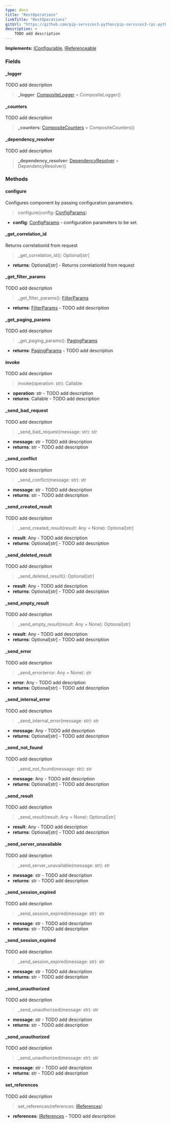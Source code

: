 ```yaml
---
type: docs
title: "RestOperations"
linkTitle: "RestOperations"
gitUrl: "https://github.com/pip-services3-python/pip-services3-rpc-python"
description: >
    TODO add description
---
```


**Implements:** [IConfigurable](../../../commons/config/iconfigurable), [IReferenceable](../../../commons/refer/ireferenceable)


### Fields

<span class="hide-title-link">

#### _logger
TODO add description
> **_logger**: [CompositeLogger](../../../components/log/composite_logger) = CompositeLogger()

#### _counters
TODO add description
> **_counters**: [CompositeCounters](../../../components/count/composite_counters) = CompositeCounters()

#### _dependency_resolver
TODO add description
> **_dependency_resolver**: [DependencyResolver](../../../commons/refer/dependency_resolver) = DependencyResolver()

</span>


### Methods

#### configure
Configures component by passing configuration parameters.

> configure(config: [ConfigParams](../../../commons/config/config_params))

- **config**: [ConfigParams](../../../commons/config/config_params) - configuration parameters to be set.


#### _get_correlation_id
Returns correlationId from request

>  _get_correlation_id(): Optional[str]

- **returns**: Optional[str] - Returns correlationId from request


#### _get_filter_params
TODO add description

>  _get_filter_params(): [FilterParams](../../../commons/data/filter_params)

- **returns**: [FilterParams](../../../commons/data/filter_params) - TODO add description


#### _get_paging_params
TODO add description

>  _get_paging_params(): [PagingParams](../../../commons/data/paging_params)

- **returns**: [PagingParams](../../../commons/data/paging_params) - TODO add description


#### invoke
TODO add description

> invoke(operation: str): Callable

- **operation**: str - TODO add description
- **returns**: Callable - TODO add description


#### _send_bad_request
TODO add description

> _send_bad_request(message: str): str

- **message**: str - TODO add description
- **returns**: str - TODO add description


#### _send_conflict
TODO add description

> _send_conflict(message: str): str

- **message**: str - TODO add description
- **returns**: str - TODO add description


#### _send_created_result
TODO add description

> _send_created_result(result: Any = None): Optional[str]

- **result**: Any - TODO add description
- **returns**: Optional[str] - TODO add description


#### _send_deleted_result
TODO add description

> _send_deleted_result(): Optional[str]

- **result**: Any - TODO add description
- **returns**: Optional[str] - TODO add description


#### _send_empty_result
TODO add description

> _send_empty_result(result: Any = None): Optional[str]

- **result**: Any - TODO add description
- **returns**: Optional[str] - TODO add description


#### _send_error
TODO add description

> _send_error(error: Any = None): str

- **error**: Any - TODO add description
- **returns**: Optional[str] - TODO add description


#### _send_internal_error
TODO add description

> _send_internal_error(message: str): str

- **message**: Any - TODO add description
- **returns**: Optional[str] - TODO add description


#### _send_not_found
TODO add description

> _send_not_found(message: str): str

- **message**: Any - TODO add description
- **returns**: Optional[str] - TODO add description


#### _send_result
TODO add description

> _send_result(result: Any = None): Optional[str]

- **result**: Any - TODO add description
- **returns**: Optional[str] - TODO add description


#### _send_server_unavailable
TODO add description

> _send_server_unavailable(message: str): str

- **message**: str - TODO add description
- **returns**: str - TODO add description


#### _send_session_expired
TODO add description

> _send_session_expired(message: str): str

- **message**: str - TODO add description
- **returns**: str - TODO add description


#### _send_session_expired
TODO add description

> _send_session_expired(message: str): str

- **message**: str - TODO add description
- **returns**: str - TODO add description


#### _send_unauthorized
TODO add description

> _send_unauthorized(message: str): str

- **message**: str - TODO add description
- **returns**: str - TODO add description


#### _send_unauthorized
TODO add description

> _send_unauthorized(message: str): str

- **message**: str - TODO add description
- **returns**: str - TODO add description


#### set_references
TODO add description

> set_references(references: [IReferences](../../../commons/refer/ireferences))

- **references**: [IReferences](../../../commons/refer/ireferences) - TODO add description
